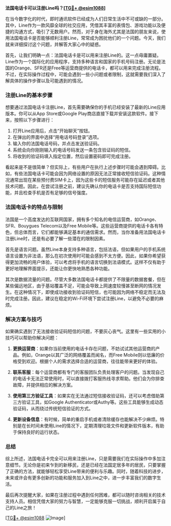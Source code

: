 **法国电话卡可以注册Line吗？[[TG💪+ @esim1088](https://t.me/s/esim1088)]**

在当今数字化的时代，即时通讯软件已经成为人们日常生活中不可或缺的一部分。其中，Line作为一款风靡全球的社交应用，凭借其丰富的表情包、游戏功能以及便捷的沟通方式，吸引了无数用户。然而，对于身在海外尤其是法国的朋友来说，使用法国电话卡是否能够顺利注册Line，常常成为困扰他们的一个问题。今天，我们就来详细探讨这个问题，并解答大家心中的疑惑。

首先，让我们明确一点：法国电话卡是可以用来注册Line的。这一点毋庸置疑。Line作为一个国际化的应用程序，支持多种语言和国家的手机号码注册。无论是法国的Orange、SFR还是Free等运营商提供的电话卡，都可以用来完成注册流程。不过，在实际操作过程中，可能会遇到一些小问题或者限制，这就需要我们深入了解具体的操作步骤以及可能遇到的情况。

### 注册Line的基本步骤

想要通过法国电话卡注册Line，首先需要确保你的手机已经安装了最新的Line应用版本。你可以从App Store或Google Play商店直接下载并安装这款软件。接下来，按照以下步骤进行：

1. 打开Line应用后，点击“开始聊天”按钮。
2. 在弹出的界面中选择“用电话号码登录”选项。
3. 输入你的法国电话号码，并点击发送验证码。
4. 系统会向你刚刚输入的电话号码发送一条包含验证码的短信。
5. 将收到的验证码填入指定位置，然后设置密码即可完成注册。

看起来是不是很简单？但实际上，有些用户在执行上述步骤时可能会遇到障碍。比如，有些法国电话卡可能会因为网络设置的原因无法正常接收短信验证码。这种情况通常出现在某些预付费SIM卡上，因为这些卡的短信服务可能存在延迟或者其他技术问题。因此，在尝试注册之前，建议先确认你的电话卡是否支持国际短信功能，并且检查手机是否有足够的信号强度。

### 法国电话卡的特点与限制

法国是一个高度发达的互联网国家，拥有多个知名的电信运营商，如Orange、SFR、Bouygues Telecom以及Free Mobile等。这些运营商提供的电话卡各有特色，但总体而言，它们都能够满足基本的通信需求。然而，当你准备用法国电话卡注册Line时，还是有必要了解一些潜在的限制因素。

首先是语言问题。虽然Line本身支持多种语言，包括法语，但如果用户的手机系统语言设置为非法语，那么在初次使用时可能会感到不太方便。因此，如果你希望获得更加流畅的用户体验，可以考虑将手机的语言切换到法语模式。这样不仅有助于更好地理解界面提示，还能让你更快地熟悉各种功能。

其次是数据流量的问题。尽管大多数法国电话卡都提供了不限量的数据套餐，但在某些偏远地区，由于基站覆盖不足，可能会导致上网速度较慢甚至断网的情况发生。在这种情况下，即使成功接收到验证码短信，也可能因为网络不稳定而无法及时完成注册。因此，建议在稳定的Wi-Fi环境下尝试注册Line，以避免不必要的麻烦。

### 解决方案与技巧

如果确实遇到了无法接收验证码短信的问题，不要灰心丧气。这里有一些实用的小技巧可以帮助你解决问题：

1. **更换运营商**：如果你当前使用的电话卡存在问题，不妨试试其他运营商的产品。例如，Orange以其广泛的网络覆盖而闻名，而Free Mobile则以低廉的价格受到欢迎。根据个人的需求选择合适的运营商，往往能带来更好的体验。

2. **联系客服**：每个运营商都有专门的客服团队负责处理客户的问题。当发现自己的电话卡无法正常使用时，可以直接拨打客服热线寻求帮助。他们会为你排查故障，并提供相应的解决方案。

3. **使用第三方验证工具**：如果实在无法通过短信接收验证码，还可以考虑借助第三方验证工具，如Google Authenticator或Authy等。这些工具能够生成动态验证码，从而绕过传统短信验证的方式。

4. **更新设备信息**：有时候，简单的重启手机或者清除缓存也能解决不少麻烦。特别是在长时间未使用Line的情况下，定期清理垃圾文件和更新软件版本，有助于保持良好的运行状态。

### 总结

综上所述，法国电话卡完全可以用来注册Line，只是需要我们在实际操作中多加注意细节。无论你是初来乍到的新移民，还是已经在法国定居多年的居民，只要掌握了正确的方法，就能够轻松享受Line带来的便利与乐趣。同时，随着科技的进步，未来或许会有更多创新的功能和服务加入到Line之中，进一步丰富我们的数字生活。

最后再次提醒大家，如果在注册过程中遇到任何困难，都可以随时咨询相关的技术支持人员。相信凭借大家的努力与智慧，一定能够克服一切挑战，顺利开启属于自己的Line之旅！

[[TG💪+ @esim1088](https://t.me/s/esim1088) ![Image](https://i.postimg.cc/4NQfJmqS/Snipaste-2025-05-13-00-14-12.png)]